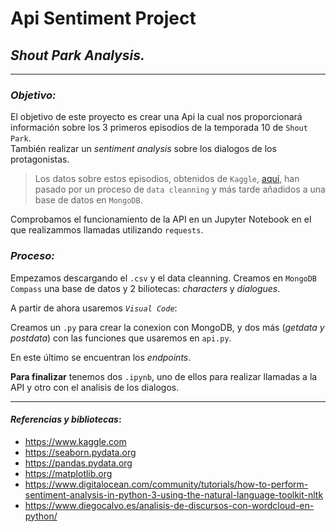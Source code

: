 # Api Sentiment Project
## ***Shout Park Analysis.***
------------




### **_Objetivo:_**

El objetivo de este proyecto es crear una Api la cual nos proporcionará información sobre los 3 primeros episodios de la temporada 10 de `Shout Park`.   
También realizar un _sentiment analysis_ sobre los dialogos de los protagonistas.

>Los datos sobre estos episodios, obtenidos de `Kaggle`, [aquí](https://www.kaggle.com/tovarischsukhov/southparklines), han pasado por un proceso de `data cleanning` y más tarde añadidos a una base de datos en `MongoDB`. 

Comprobamos el funcionamiento de la API en un Jupyter Notebook en el que realizammos llamadas utilizando `requests`.



### **_Proceso:_**
Empezamos descargando el `.csv` y el data cleanning.
Creamos en `MongoDB Compass` una base de datos y 2 biliotecas: _characters_ y _dialogues_.

A partir de ahora usaremos *`Visual Code`*:

Creamos un `.py` para crear la conexion con MongoDB, y dos más (_getdata y postdata_) con las funciones que usaremos en `api.py`. 

En este último se encuentran los _endpoints_.

**Para finalizar** tenemos dos `.ipynb`, uno de ellos para realizar llamadas a la API y otro con el analisis de los dialogos. 


___
#### _**Referencias y bibliotecas**_:
- https://www.kaggle.com
- https://seaborn.pydata.org
- https://pandas.pydata.org
- https://matplotlib.org
- https://www.digitalocean.com/community/tutorials/how-to-perform-sentiment-analysis-in-python-3-using-the-natural-language-toolkit-nltk
- https://www.diegocalvo.es/analisis-de-discursos-con-wordcloud-en-python/
